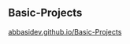 ## Basic-Projects
[abbasidev.github.io/Basic-Projects](https://abbasidev.github.io/Basic-Projects/)
